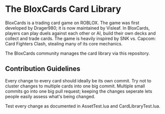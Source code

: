 # The BloxCards Card Library

BloxCards is a trading card game on ROBLOX.
The game was first developed by Drager980; it is now maintained by Visleaf.
In BloxCards, players can play duels against each other or AI, build their
own decks and collect and trade cards.
The game is heavily inspired by SNK vs. Capcom: Card Fighters Clash,
stealing many of its core mechanics.

The BloxCards community manages the card library via this repository.

## Contribution Guidelines
Every change to every card should ideally be its own commit.
Try not to cluster changes to multiple cards into one big commit.
Multiple small commits go into one big pull request; keeping the
changes seperate lets people easily assess what's being changed.

Test every change as documented in AssetTest.lua and CardLibraryTest.lua.

